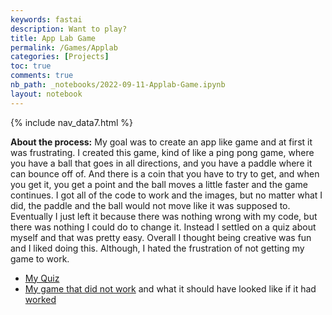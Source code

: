 ```yaml
---
keywords: fastai
description: Want to play?
title: App Lab Game
permalink: /Games/Applab
categories: [Projects]
toc: true
comments: true
nb_path: _notebooks/2022-09-11-Applab-Game.ipynb
layout: notebook
---
```


<!--
#################################################
### THIS FILE WAS AUTOGENERATED! DO NOT EDIT! ###
#################################################
# file to edit: _notebooks/2022-09-11-Applab-Game.ipynb
-->

<div class="container" id="notebook-container">
        
<div class="cell border-box-sizing text_cell rendered"><div class="inner_cell">
<div class="text_cell_render border-box-sizing rendered_html">
<p>{% include nav_data7.html %}</p>

</div>
</div>
</div>
<div class="cell border-box-sizing text_cell rendered"><div class="inner_cell">
<div class="text_cell_render border-box-sizing rendered_html">
<p><strong>About the process:</strong>
My goal was to create an app like game and at first it was frustrating. I created this game, kind of like a ping pong game, where you have a ball that goes in all directions, and you have a paddle where it can bounce off of. And there is a coin that you have to try to get, and when you get it, you get a point and the ball moves a little faster and the game continues. I got all of the code to work and the images, but no matter what I did, the paddle and the ball would not move like it was supposed to. Eventually I just left it because there was nothing wrong with my code, but there was nothing I could do to change it. Instead I settled on a quiz about myself and that was pretty easy. Overall I thought being creative was fun and I liked doing this. Although, I hated  the frustration of not getting my game to work.</p>

</div>
</div>
</div>
<div class="cell border-box-sizing text_cell rendered"><div class="inner_cell">
<div class="text_cell_render border-box-sizing rendered_html">
<ul>
<li><a href="https://studio.code.org/projects/applab/T532vH_8KnirH8HXz5fc4TgQNOcbOYa0intD1btJQJg/edit">My Quiz</a></li>
<li><a href="https://studio.code.org/projects/applab/X2w0BKzhDXccGhEPdlKOnNaGb36-8cleqPNxKKp9LXA/edit">My game that did not work</a> and what it should have looked like if it had <a href="https://studio.code.org/projects/applab/9HTvroiKU-6z5gZWaYcenaqqsViR7dAfn6GKGGdgwJo/edit">worked</a></li>
</ul>

</div>
</div>
</div>
</div>
 

